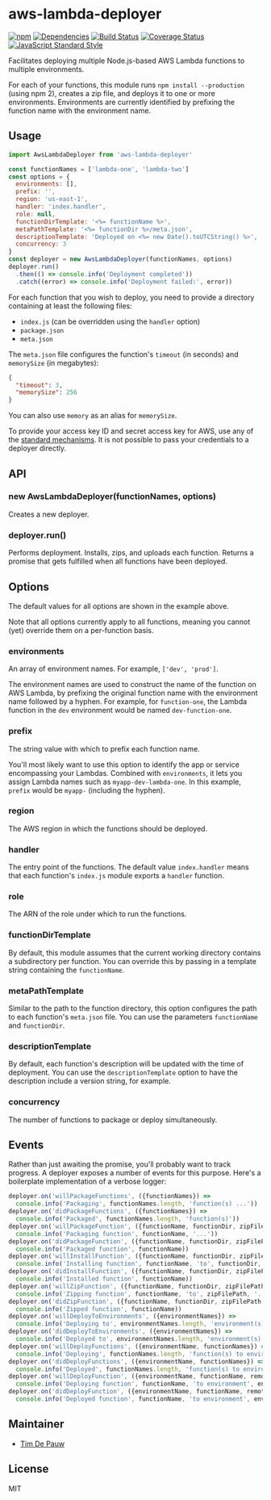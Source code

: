 # aws-lambda-deployer

[![npm](https://img.shields.io/npm/v/aws-lambda-deployer.svg)](https://www.npmjs.com/package/aws-lambda-deployer) [![Dependencies](https://img.shields.io/david/zentrick/aws-lambda-deployer.svg)](https://david-dm.org/zentrick/aws-lambda-deployer) [![Build Status](https://img.shields.io/travis/zentrick/aws-lambda-deployer.svg)](https://travis-ci.org/zentrick/aws-lambda-deployer) [![Coverage Status](https://img.shields.io/coveralls/zentrick/aws-lambda-deployer.svg)](https://coveralls.io/r/zentrick/aws-lambda-deployer) [![JavaScript Standard Style](https://img.shields.io/badge/code%20style-standard-brightgreen.svg)](https://github.com/feross/standard)

Facilitates deploying multiple Node.js-based AWS Lambda functions to multiple
environments.

For each of your functions, this module runs `npm install --production`
(using npm 2), creates a zip file, and deploys it to one or more environments.
Environments are currently identified by prefixing the function name with the
environment name.

## Usage

```js
import AwsLambdaDeployer from 'aws-lambda-deployer'

const functionNames = ['lambda-one', 'lambda-two']
const options = {
  environments: [],
  prefix: '',
  region: 'us-east-1',
  handler: 'index.handler',
  role: null,
  functionDirTemplate: '<%= functionName %>',
  metaPathTemplate: '<%= functionDir %>/meta.json',
  descriptionTemplate: 'Deployed on <%= new Date().toUTCString() %>',
  concurrency: 3
}
const deployer = new AwsLambdaDeployer(functionNames, options)
deployer.run()
  .then(() => console.info('Deployment completed'))
  .catch((error) => console.info('Deployment failed:', error))
```

For each function that you wish to deploy, you need to provide a directory
containing at least the following files:

* `index.js` (can be overridden using the `handler` option)
* `package.json`
* `meta.json`

The `meta.json` file configures the function's `timeout` (in seconds) and
`memorySize` (in megabytes):

```json
{
  "timeout": 3,
  "memorySize": 256
}
```

You can also use `memory` as an alias for `memorySize`.

To provide your access key ID and secret access key for AWS, use any of the
[standard mechanisms](http://docs.aws.amazon.com/AWSJavaScriptSDK/guide/node-configuring.html).
It is not possible to pass your credentials to a deployer directly.

## API

### new AwsLambdaDeployer(functionNames, options)

Creates a new deployer.

### deployer.run()

Performs deployment. Installs, zips, and uploads each function. Returns a
promise that gets fulfilled when all functions have been deployed.

## Options

The default values for all options are shown in the example above.

Note that all options currently apply to all functions, meaning you cannot (yet)
override them on a per-function basis.

### environments

An array of environment names. For example, `['dev', 'prod']`.

The environment names are used to construct the name of the function on AWS
Lambda, by prefixing the original function name with the environment name
followed by a hyphen. For example, for `function-one`, the Lambda function in
the `dev` environment would be named `dev-function-one`.

### prefix

The string value with which to prefix each function name.

You'll most likely want to use this option to identify the app or service
encompassing your Lambdas. Combined with `environments`, it lets you assign
Lambda names such as `myapp-dev-lambda-one`. In this example, `prefix` would be
`myapp-` (including the hyphen).

### region

The AWS region in which the functions should be deployed.

### handler

The entry point of the functions. The default value `index.handler` means that
each function's `index.js` module exports a `handler` function.

### role

The ARN of the role under which to run the functions.

### functionDirTemplate

By default, this module assumes that the current working directory contains a
subdirectory per function. You can override this by passing in a template string
containing the `functionName`.

### metaPathTemplate

Similar to the path to the function directory, this option configures the path
to each function's `meta.json` file. You can use the parameters `functionName`
and `functionDir`.

### descriptionTemplate

By default, each function's description will be updated with the time of
deployment. You can use the `descriptionTemplate` option to have the description
include a version string, for example.

### concurrency

The number of functions to package or deploy simultaneously.

## Events

Rather than just awaiting the promise, you'll probably want to track progress.
A deployer exposes a number of events for this purpose. Here's a boilerplate
implementation of a verbose logger:

```js
deployer.on('willPackageFunctions', ({functionNames}) =>
  console.info('Packaging', functionNames.length, 'function(s) ...'))
deployer.on('didPackageFunctions', ({functionNames}) =>
  console.info('Packaged', functionNames.length, 'function(s)'))
deployer.on('willPackageFunction', ({functionName, functionDir, zipFilePath, metaFilePath}) =>
  console.info('Packaging function', functionName, '...'))
deployer.on('didPackageFunction', ({functionName, functionDir, zipFilePath, metaFilePath}) =>
  console.info('Packaged function', functionName))
deployer.on('willInstallFunction', ({functionName, functionDir, zipFilePath, metaFilePath}) =>
  console.info('Installing function', functionName, 'to', functionDir, '...'))
deployer.on('didInstallFunction', ({functionName, functionDir, zipFilePath, metaFilePath}) =>
  console.info('Installed function', functionName))
deployer.on('willZipFunction', ({functionName, functionDir, zipFilePath, metaFilePath}) =>
  console.info('Zipping function', functionName, 'to', zipFilePath, '...'))
deployer.on('didZipFunction', ({functionName, functionDir, zipFilePath, metaFilePath}) =>
  console.info('Zipped function', functionName))
deployer.on('willDeployToEnvironments', ({environmentNames}) =>
  console.info('Deploying to', environmentNames.length, 'environment(s) ...'))
deployer.on('didDeployToEnvironments', ({environmentNames}) =>
  console.info('Deployed to', environmentNames.length, 'environment(s)'))
deployer.on('willDeployFunctions', ({environmentName, functionNames}) =>
  console.info('Deploying', functionNames.length, 'function(s) to environment', environmentName, '...'))
deployer.on('didDeployFunctions', ({environmentName, functionNames}) =>
  console.info('Deployed', functionNames.length, 'function(s) to environment', environmentName))
deployer.on('willDeployFunction', ({environmentName, functionName, remoteFunctionName, zipFilePath, zipFileSize}) =>
  console.info('Deploying function', functionName, 'to environment', environmentName, 'as', remoteFunctionName + ': uploading', zipFileSize, 'bytes ...'))
deployer.on('didDeployFunction', ({environmentName, functionName, remoteFunctionName, zipFilePath, zipFileSize}) =>
  console.info('Deployed function', functionName, 'to environment', environmentName, 'as', remoteFunctionName))
```

## Maintainer

- [Tim De Pauw](https://github.com/timdp)

## License

MIT
